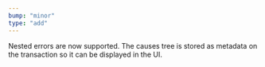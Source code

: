 ```yaml
---
bump: "minor"
type: "add"
---
```


Nested errors are now supported. The causes tree is stored as metadata on the transaction so it can be displayed in the UI.
